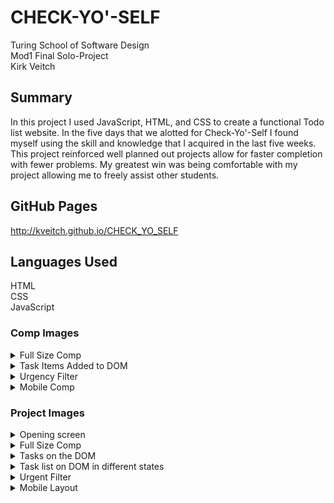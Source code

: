 # CHECK-YO'-SELF #

Turing School of Software Design  
Mod1 Final Solo-Project  
Kirk Veitch

## Summary ##

  In this project I used JavaScript, HTML, and CSS to create a functional Todo list website.  In the five days that we alotted for Check-Yo'-Self I found myself using the skill and knowledge that I acquired in the last five weeks. This project reinforced well planned out projects allow for faster completion with fewer problems.  My greatest win was being comfortable with my project allowing me to freely assist other students.
  
  
## GitHub Pages ##  
http://kveitch.github.io/CHECK_YO_SELF

## Languages Used ##  
HTML  
CSS  
JavaScript  





### Comp Images ###

<details><summary>Full Size Comp</summary>

![](https://frontend.turing.io/assets/images/projects/check-yo-self/check-yo-self-01.jpg)

</details>

<details><summary>Task Items Added to DOM</summary>

![](https://frontend.turing.io/assets/images/projects/check-yo-self/check-yo-self-02.jpg)

</details>

<details><summary>Urgency Filter</summary>

![](https://frontend.turing.io/assets/images/projects/check-yo-self/check-yo-self-03.jpg)

</details>

<details><summary>Mobile Comp</summary>

![](https://frontend.turing.io/assets/images/projects/check-yo-self/check-yo-self-04.jpg)

</details>



### Project Images ###

<details><summary>Opening screen</summary>

![](https://i.imgur.com/aSbFrxx.png)  

</details>

<details><summary>Full Size Comp</summary>

![](https://frontend.turing.io/assets/images/projects/check-yo-self/check-yo-self-03.jpg)

</details>

<details><summary>Tasks on the DOM</summary>

![](https://i.imgur.com/aXvONHO.png)

</details>


<details><summary>Task list on DOM in different states</summary>

![](https://i.imgur.com/pqOBN7k.png)

</details>

<details><summary>Urgent Filter</summary>

![](https://i.imgur.com/n7XITUq.png)

</details>

<details><summary>Mobile Layout</summary>

![](https://i.imgur.com/nTWzkPN.png)

</details>
